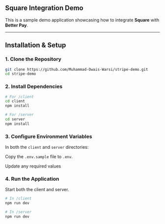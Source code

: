 ## Square Integration Demo

This is a sample demo application showcasing how to integrate **Square** with **Better Pay**.

---

## Installation & Setup

### 1. Clone the Repository

```bash
git clone https://github.com/Muhammad-Owais-Warsi/stripe-demo.git
cd stripe-demo
```

### 2. Install Dependencies

```bash
# For /client 
cd client
npm install

# For /server
cd server
npm install

```

### 3. Configure Environment Variables

In both the `client` and `server` directories:

Copy the `.env.sample` file to `.env`.

Update any required values 


### 4.  Run the Application
Start both the client and server. 

```bash
# In /client
npm run dev

# In /server
npm run dev

```


